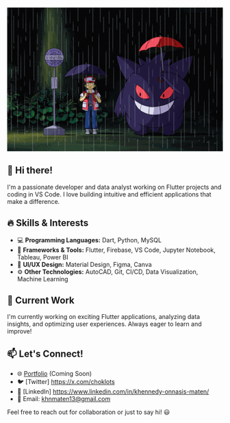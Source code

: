 
![Alt Text](https://raw.githubusercontent.com/khengaro/khengaro/refs/heads/main/gngro.gif)

## 👋 Hi there!
I'm a passionate developer and data analyst working on Flutter projects and coding in VS Code. I love building intuitive and efficient applications that make a difference.

## 🔥 Skills & Interests
- 💻 **Programming Languages:** Dart, Python, MySQL
- 📱 **Frameworks & Tools:** Flutter, Firebase, VS Code, Jupyter Notebook, Tableau, Power BI
- 🎨 **UI/UX Design:** Material Design, Figma, Canva
- ⚙️ **Other Technologies:** AutoCAD, Git, CI/CD, Data Visualization, Machine Learning

## 🚀 Current Work
I'm currently working on exciting Flutter applications, analyzing data insights, and optimizing user experiences. Always eager to learn and improve!

## 📫 Let's Connect!
- 🌐 [Portfolio](#) (Coming Soon)
- 🐦 [Twitter] https://x.com/choklots
- 💼 [LinkedIn] https://www.linkedin.com/in/khennedy-onnasis-maten/
- 📧 Email: khnmaten13@gmail.com

Feel free to reach out for collaboration or just to say hi! 😃

